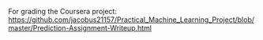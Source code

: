 For grading the Coursera project:
 https://github.com/jacobus21157/Practical_Machine_Learning_Project/blob/master/Prediction-Assignment-Writeup.html
 
